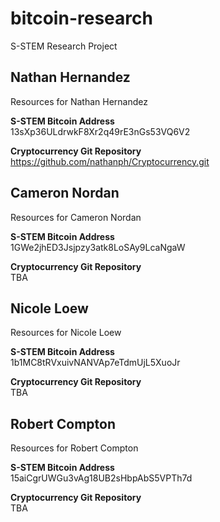 bitcoin-research
================

S-STEM Research Project  

## Nathan Hernandez
Resources for Nathan Hernandez

**S-STEM Bitcoin Address**  
13sXp36ULdrwkF8Xr2q49rE3nGs53VQ6V2  

**Cryptocurrency Git Repository**  
https://github.com/nathanph/Cryptocurrency.git  


## Cameron Nordan
Resources for Cameron Nordan

**S-STEM Bitcoin Address**  
1GWe2jhED3Jsjpzy3atk8LoSAy9LcaNgaW  

**Cryptocurrency Git Repository**  
TBA


## Nicole Loew
Resources for Nicole Loew


**S-STEM Bitcoin Address**  
1b1MC8tRVxuivNANVAp7eTdmUjL5XuoJr  

**Cryptocurrency Git Repository**  
TBA


## Robert Compton
Resources for Robert Compton

**S-STEM Bitcoin Address**  
15aiCgrUWGu3vAg18UB2sHbpAbS5VPTh7d  

**Cryptocurrency Git Repository**  
TBA
